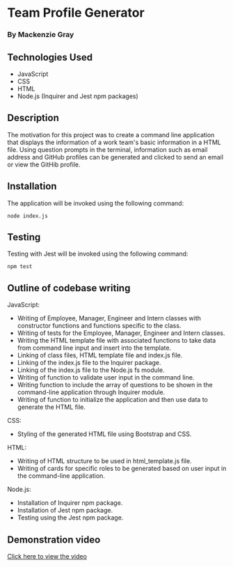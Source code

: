 # Team Profile Generator

### By Mackenzie Gray

## Technologies Used

- JavaScript
- CSS
- HTML 
- Node.js (Inquirer and Jest npm packages)

## Description 

The motivation for this project was to create a command line application that displays the information of a work team's basic information in a HTML file. Using question prompts in the terminal, information such as email address and GitHub profiles can be generated and clicked to send an email or view the GitHib profile.  

## Installation 

The application will be invoked using the following command:

`node index.js`

## Testing

Testing with Jest will be invoked using the following command:

`npm test`

## Outline of codebase writing

JavaScript:
- Writing of Employee, Manager, Engineer and Intern classes with constructor functions and functions specific to the class.
- Writing of tests for the Employee, Manager, Engineer and Intern classes.
- Writing the HTML template file with associated functions to take data from command line input and insert into the template.
- Linking of class files, HTML template file and index.js file.
- Linking of the index.js file to the Inquirer package.
- Linking of the index.js file to the Node.js fs module.
- Writing of function to validate user input in the command line.
- Writing function to include the array of questions to be shown in the command-line application through Inquirer module.
- Writing of function to initialize the application and then use data to generate the HTML file.

CSS:
- Styling of the generated HTML file using Bootstrap and CSS.

HTML:
- Writing of HTML structure to be used in html_template.js file.
- Writing of cards for specific roles to be generated based on user input in the command-line application.

Node.js:
- Installation of Inquirer npm package.
- Installation of Jest npm package.
- Testing using the Jest npm package.

## Demonstration video

[Click here to view the video](https://drive.google.com/file/d/11w0Aq70-nmQCsyQSvQ_ocsDLwdvBEoLr/view)